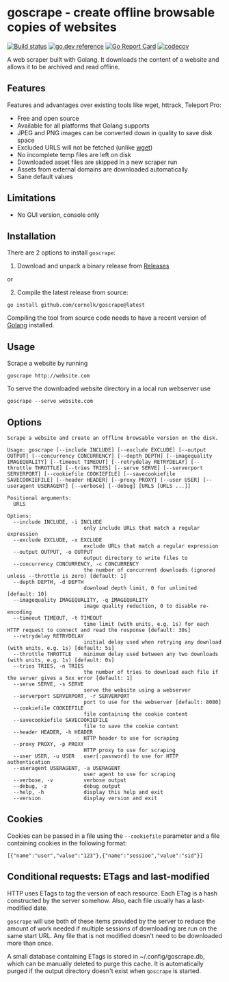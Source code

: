 # goscrape - create offline browsable copies of websites

[![Build status](https://github.com/cornelk/goscrape/actions/workflows/go.yaml/badge.svg?branch=main)](https://github.com/cornelk/goscrape/actions)
[![go.dev reference](https://img.shields.io/badge/go.dev-reference-007d9c?logo=go&logoColor=white&style=flat-square)](https://pkg.go.dev/github.com/cornelk/goscrape)
[![Go Report Card](https://goreportcard.com/badge/github.com/cornelk/goscrape)](https://goreportcard.com/report/github.com/cornelk/goscrape)
[![codecov](https://codecov.io/gh/cornelk/goscrape/branch/main/graph/badge.svg?token=NS5UY28V3A)](https://codecov.io/gh/cornelk/goscrape)

A web scraper built with Golang. It downloads the content of a website and allows it to be archived and read offline.

## Features

Features and advantages over existing tools like wget, httrack, Teleport Pro:

* Free and open source
* Available for all platforms that Golang supports
* JPEG and PNG images can be converted down in quality to save disk space
* Excluded URLS will not be fetched (unlike [wget](https://savannah.gnu.org/bugs/?20808))
* No incomplete temp files are left on disk
* Downloaded asset files are skipped in a new scraper run
* Assets from external domains are downloaded automatically
* Sane default values

## Limitations

* No GUI version, console only

## Installation

There are 2 options to install `goscrape`:

1. Download and unpack a binary release from [Releases](https://github.com/cornelk/goscrape/releases)

or

2. Compile the latest release from source:

```
go install github.com/cornelk/goscrape@latest
```

Compiling the tool from source code needs to have a recent version of [Golang](https://go.dev/) installed.

## Usage

Scrape a website by running
```
goscrape http://website.com
```

To serve the downloaded website directory in a local run webserver use
```
goscrape --serve website.com
```

## Options

```
Scrape a website and create an offline browsable version on the disk.

Usage: goscrape [--include INCLUDE] [--exclude EXCLUDE] [--output OUTPUT] [--concurrency CONCURRENCY] [--depth DEPTH] [--imagequality IMAGEQUALITY] [--timeout TIMEOUT] [--retrydelay RETRYDELAY] [--throttle THROTTLE] [--tries TRIES] [--serve SERVE] [--serverport SERVERPORT] [--cookiefile COOKIEFILE] [--savecookiefile SAVECOOKIEFILE] [--header HEADER] [--proxy PROXY] [--user USER] [--useragent USERAGENT] [--verbose] [--debug] [URLS [URLS ...]]

Positional arguments:
  URLS

Options:
  --include INCLUDE, -i INCLUDE
                         only include URLs that match a regular expression
  --exclude EXCLUDE, -x EXCLUDE
                         exclude URLs that match a regular expression
  --output OUTPUT, -o OUTPUT
                         output directory to write files to
  --concurrency CONCURRENCY, -c CONCURRENCY
                         the number of concurrent downloads (ignored unless --throttle is zero) [default: 1]
  --depth DEPTH, -d DEPTH
                         download depth limit, 0 for unlimited [default: 10]
  --imagequality IMAGEQUALITY, -q IMAGEQUALITY
                         image quality reduction, 0 to disable re-encoding
  --timeout TIMEOUT, -t TIMEOUT
                         time limit (with units, e.g. 1s) for each HTTP request to connect and read the response [default: 30s]
  --retrydelay RETRYDELAY
                         initial delay used when retrying any download (with units, e.g. 1s) [default: 5s]
  --throttle THROTTLE    minimum delay used between any two downloads (with units, e.g. 1s) [default: 0s]
  --tries TRIES, -n TRIES
                         the number of tries to download each file if the server gives a 5xx error [default: 1]
  --serve SERVE, -s SERVE
                         serve the website using a webserver
  --serverport SERVERPORT, -r SERVERPORT
                         port to use for the webserver [default: 8080]
  --cookiefile COOKIEFILE
                         file containing the cookie content
  --savecookiefile SAVECOOKIEFILE
                         file to save the cookie content
  --header HEADER, -h HEADER
                         HTTP header to use for scraping
  --proxy PROXY, -p PROXY
                         HTTP proxy to use for scraping
  --user USER, -u USER   user[:password] to use for HTTP authentication
  --useragent USERAGENT, -a USERAGENT
                         user agent to use for scraping
  --verbose, -v          verbose output
  --debug, -z            debug output
  --help, -h             display this help and exit
  --version              display version and exit
```

## Cookies

Cookies can be passed in a file using the `--cookiefile` parameter and a file containing
cookies in the following format:

```
[{"name":"user","value":"123"},{"name":"sessioe","value":"sid"}]
```

## Conditional requests: ETags and last-modified

HTTP uses ETags to tag the version of each resource. Each ETag is a hash constructed by 
the server somehow. Also, each file usually has a last-modified date.

`goscrape` will use both of these items provided by the server to reduce the amount of
work needed if multiple sessions of downloading are run on the same start URL. Any file 
that is not modified doesn't need to be downloaded more than once.

A small database containing ETags is stored in ~/.config/goscrape.db, which can be manually
deleted to purge this cache. It is automatically purged if the output directory doesn't
exist when `goscrape` is started.
